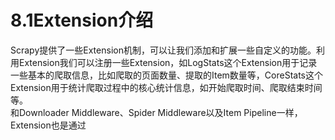 # 8.1Extension介绍
Scrapy提供了一些Extension机制，可以让我们添加和扩展一些自定义的功能。利用Extension我们可以注册一些Extension，如LogStats这个Extension用于记录一些基本的爬取信息，比如爬取的页面数量、提取的Item数量等，CoreStats这个Extension用于统计爬取过程中的核心统计信息，如开始爬取时间、爬取结束时间等。  
和Downloader Middleware、Spider Middleware以及Item Pipeline一样，Extension也是通过